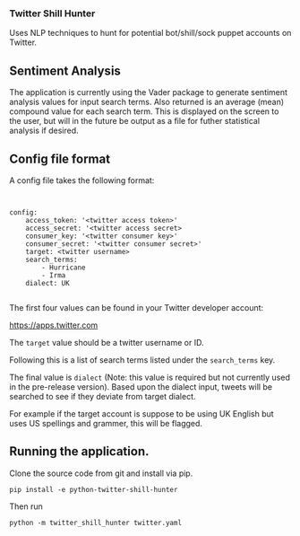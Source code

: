 ### Twitter Shill Hunter


Uses NLP techniques to hunt for potential bot/shill/sock puppet accounts on Twitter.


## Sentiment Analysis

The application is currently using the Vader package to generate
sentiment analysis values for input search terms.
Also returned is an average (mean) compound value for each search term.
This is displayed on the screen to the user, but will in the future
be output as a file for futher statistical analysis if desired.

## Config file format

A config file takes the following format:

```


config:
    access_token: '<twitter access token>'
    access_secret: '<twitter access secret>
    consumer_key: '<twitter consumer key>'
    consumer_secret: '<twitter consumer secret>'
    target: <twitter username>
    search_terms:
        - Hurricane
        - Irma
    dialect: UK


```

The first four values can be found in your Twitter developer account:

https://apps.twitter.com

The `target` value should be a twitter username or ID.

Following this is a list of search terms listed under the 
`search_terms` key.

The final value is `dialect` (Note: this value is required but not 
currently used in the pre-release version).
Based upon the dialect input, tweets will be searched to see if 
they deviate from target dialect. 

For example if the target account is suppose to be using UK English
but uses US spellings and grammer, this will be flagged.


## Running the application.

Clone the source code from git and install via pip.

```
pip install -e python-twitter-shill-hunter
```

Then run

```
python -m twitter_shill_hunter twitter.yaml
```

